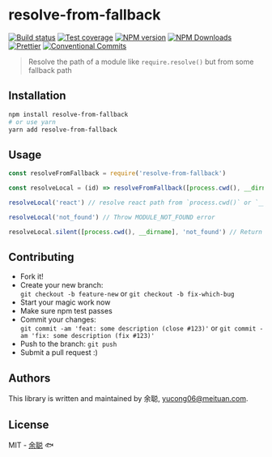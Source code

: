 # resolve-from-fallback

[![Build status](https://img.shields.io/travis/余聪/resolve-from-fallback/master.svg?style=flat-square)](https://travis-ci.org/余聪/resolve-from-fallback)
[![Test coverage](https://img.shields.io/codecov/c/github/余聪/resolve-from-fallback.svg?style=flat-square)](https://codecov.io/github/余聪/resolve-from-fallback?branch=master)
[![NPM version](https://img.shields.io/npm/v/resolve-from-fallback.svg?style=flat-square)](https://www.npmjs.com/package/resolve-from-fallback)
[![NPM Downloads](https://img.shields.io/npm/dm/resolve-from-fallback.svg?style=flat-square&maxAge=43200)](https://www.npmjs.com/package/resolve-from-fallback)
[![Prettier](https://img.shields.io/badge/code_style-prettier-ff69b4.svg?style=flat-square)](https://prettier.io/)
[![Conventional Commits](https://img.shields.io/badge/Conventional%20Commits-1.0.0-yellow.svg?style=flat-square)](https://conventionalcommits.org)

> Resolve the path of a module like `require.resolve()` but from some fallback path

## Installation

```bash
npm install resolve-from-fallback
# or use yarn
yarn add resolve-from-fallback
```

## Usage

```javascript
const resolveFromFallback = require('resolve-from-fallback')

const resolveLocal = (id) => resolveFromFallback([process.cwd(), __dirname], id)

resolveLocal('react') // resolve react path from `process.cwd()` or `__dirname`

resolveLocal('not_found') // Throw MODULE_NOT_FOUND error

resolveLocal.silent([process.cwd(), __dirname], 'not_found') // Return undefined
```

## Contributing

- Fork it!
- Create your new branch:  
  `git checkout -b feature-new` or `git checkout -b fix-which-bug`
- Start your magic work now
- Make sure npm test passes
- Commit your changes:  
  `git commit -am 'feat: some description (close #123)'` or `git commit -am 'fix: some description (fix #123)'`
- Push to the branch: `git push`
- Submit a pull request :)

## Authors

This library is written and maintained by 余聪, <a href="mailto:yucong06@meituan.com">yucong06@meituan.com</a>.

## License

MIT - [余聪](https://github.com/余聪) 🐟

